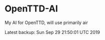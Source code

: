# OpenTTD-AI
My AI for OpenTTD, will use primarily air

Latest backup: Sun Sep 29 21:50:01 UTC 2019
